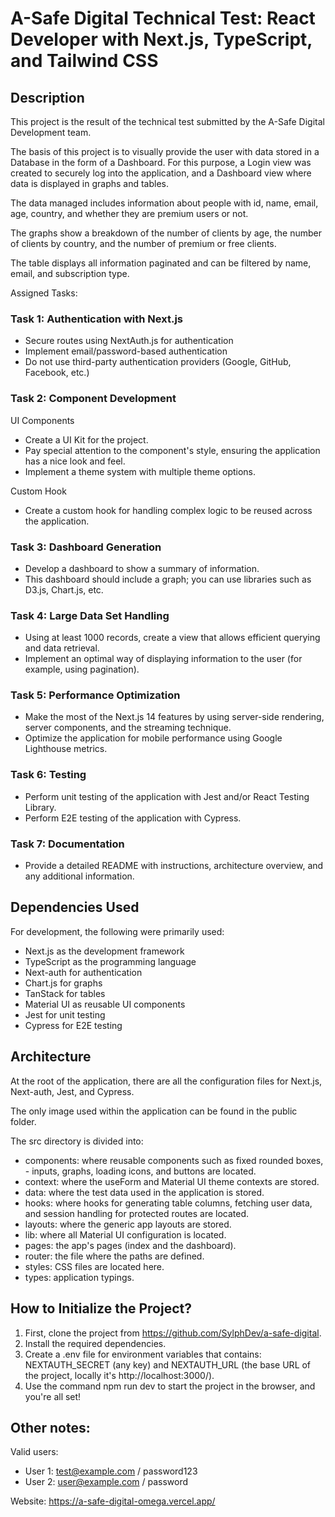 # A-Safe Digital Technical Test: React Developer with Next.js, TypeScript, and Tailwind CSS

## Description

This project is the result of the technical test submitted by the A-Safe Digital Development team.

The basis of this project is to visually provide the user with data stored in a Database in the form of a Dashboard. For this purpose, a Login view was created to securely log into the application, and a Dashboard view where data is displayed in graphs and tables.

The data managed includes information about people with id, name, email, age, country, and whether they are premium users or not.

The graphs show a breakdown of the number of clients by age, the number of clients by country, and the number of premium or free clients.

The table displays all information paginated and can be filtered by name, email, and subscription type.

Assigned Tasks:

### Task 1: Authentication with Next.js
- Secure routes using NextAuth.js for authentication
- Implement email/password-based authentication
- Do not use third-party authentication providers (Google, GitHub, Facebook, etc.)
### Task 2: Component Development

UI Components

- Create a UI Kit for the project.
- Pay special attention to the component's style, ensuring the application has a nice look and feel.
- Implement a theme system with multiple theme options.

Custom Hook

- Create a custom hook for handling complex logic to be reused across the application.
### Task 3: Dashboard Generation
- Develop a dashboard to show a summary of information.
- This dashboard should include a graph; you can use libraries such as D3.js, Chart.js, etc.
### Task 4: Large Data Set Handling
- Using at least 1000 records, create a view that allows efficient querying and data retrieval.
- Implement an optimal way of displaying information to the user (for example, using pagination).
### Task 5: Performance Optimization
- Make the most of the Next.js 14 features by using server-side rendering, server components, and the streaming technique.
- Optimize the application for mobile performance using Google Lighthouse metrics.
### Task 6: Testing
- Perform unit testing of the application with Jest and/or React Testing Library.
- Perform E2E testing of the application with Cypress.
### Task 7: Documentation
- Provide a detailed README with instructions, architecture overview, and any additional information.


## Dependencies Used

For development, the following were primarily used:

- Next.js as the development framework
- TypeScript as the programming language
- Next-auth for authentication
- Chart.js for graphs
- TanStack for tables
- Material UI as reusable UI components
- Jest for unit testing
- Cypress for E2E testing

## Architecture
At the root of the application, there are all the configuration files for Next.js, Next-auth, Jest, and Cypress.

The only image used within the application can be found in the public folder.

The src directory is divided into:
- components: where reusable components such as fixed rounded boxes, - inputs, graphs, loading icons, and buttons are located.
- context: where the useForm and Material UI theme contexts are stored.
- data: where the test data used in the application is stored.
- hooks: where hooks for generating table columns, fetching user data, and session handling for protected routes are located.
- layouts: where the generic app layouts are stored.
- lib: where all Material UI configuration is located.
- pages: the app's pages (index and the dashboard).
- router: the file where the paths are defined.
- styles: CSS files are located here.
- types: application typings.

## How to Initialize the Project?

1. First, clone the project from https://github.com/SylphDev/a-safe-digital.
2. Install the required dependencies.
3. Create a .env file for environment variables that contains: NEXTAUTH_SECRET (any key) and NEXTAUTH_URL (the base URL of the project, locally it's http://localhost:3000/).
4. Use the command npm run dev to start the project in the browser, and you're all set!

## Other notes:
Valid users:
- User 1: test@example.com / password123
- User 2: user@example.com / password

Website: https://a-safe-digital-omega.vercel.app/